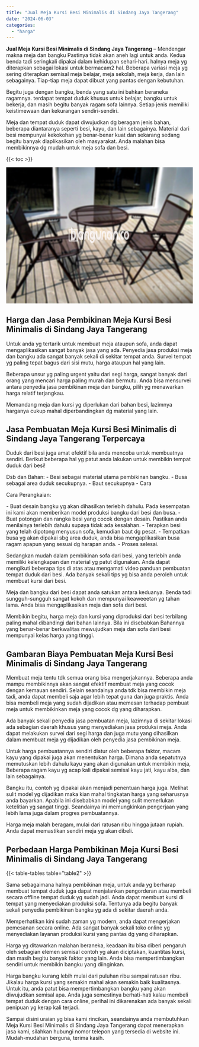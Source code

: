 ```yaml
---
title: "Jual Meja Kursi Besi Minimalis di Sindang Jaya Tangerang"
date: "2024-06-03"
categories: 
  - "harga"
---
```


**Jual Meja Kursi Besi Minimalis di Sindang Jaya Tangerang** – Mendengar makna meja dan bangku Pastinya tidak akan aneh lagi untuk anda. Kedua benda tadi seringkali dipakai dalam kehidupan sehari-hari. halnya meja yg diterapkan sebagai lokasi untuk bermacam2 hal. Beberapa variasi meja yg sering diterapkan semisal meja belajar, meja sekolah, meja kerja, dan lain sebagainya. Tiap-tiap meja dapat dibuat yang pantas dengan kebutuhan.

Begitu juga dengan bangku, benda yang satu ini bahkan beraneka ragamnya. terdapat tempat duduk khusus untuk belajar, bangku untuk bekerja, dan masih begitu banyak ragam sofa lainnya. Setiap jenis memiliki keistimewaan dan kekurangan sendiri-sendiri.

Meja dan tempat duduk dapat diwujudkan dg beragam jenis bahan, beberapa diantaranya seperti besi, kayu, dan lain sebagainya. Material dari besi mempunyai kekokohan yg benar-benar kuat dan sekarang sedang begitu banyak diaplikasikan oleh masyarakat. Anda malahan bisa membikinnya dg mudah untuk meja sofa dan besi.

{{< toc >}}

![Jual Meja Kursi Besi Minimalis di Sindang Jaya Tangerang](/images/jual-meja-besi-murah30.png)

## Harga dan Jasa Pembikinan Meja Kursi Besi Minimalis di Sindang Jaya Tangerang

Untuk anda yg tertarik untuk membuat meja ataupun sofa, anda dapat mengaplikasikan sangat banyak jasa yang ada. Penyedia jasa produksi meja dan bangku ada sangat banyak sekali di sekitar tempat anda. Survei tempat yg paling tepat bagus dari sisi mutu, harga ataupun hal yang lain.

Beberapa unsur yg paling urgent yaitu dari segi harga, sangat banyak dari orang yang mencari harga paling murah dan bermutu. Anda bisa mensurvei antara penyedia jasa pembikinan meja dan bangku, pilih yg menawarkan harga relatif terjangkau.

Memandang meja dan kursi yg diperlukan dari bahan besi, lazimnya harganya cukup mahal diperbandingkan dg material yang lain.

## Jasa Pembuatan Meja Kursi Besi Minimalis di Sindang Jaya Tangerang Terpercaya

Duduk dari besi juga amat efektif bila anda mencoba untuk membuatnya sendiri. Berikut beberapa hal yg patut anda lakukan untuk membikin tempat duduk dari besi!

Dsb dan Bahan: - Besi sebagai material utama pembikinan bangku. - Busa sebagai area duduk secukupnya. - Baut secukupnya - Cara

Cara Perangkaian:

\- Buat desain bangku yg akan dihasilkan terlebih dahulu. Pada kesempatan ini kami akan memberikan model produksi bangku dari besi dan busa. - Buat potongan dan rangka besi yang cocok dengan desain. Pastikan anda menilainya terlebih dahulu supaya tidak ada kesalahan. - Terapkan besi yang telah dipotong menyusun sofa, kemudian baut dg pesat. - Tempatkan busa yg akan dipakai sbg area duduk, anda bisa mengaplikasikan busa ragam apapun yang sesuai dg harapan anda. - Proses selesai.

Sedangkan mudah dalam pembikinan sofa dari besi, yang terlebih anda memiliki kelengkapan dan material yg patut digunakan. Anda dapat mengikuti beberapa tips di atas atau mengamati video panduan pembuatan tempat duduk dari besi. Ada banyak sekali tips yg bisa anda peroleh untuk membuat kursi dari besi.

Meja dan bangku dari besi dapat anda satukan antara keduanya. Benda tadi sungguh-sungguh sangat kokoh dan mempunyai keaweeetan yg tahan lama. Anda bisa mengaplikasikan meja dan sofa dari besi.

Membikin begitu, harga meja dan kursi yang diproduksi dari besi terbilang paling mahal dibandingi dari bahan lainnya. Bila ini disebabkan Bahannya yang benar-benar berkwalitas mewujudkan meja dan sofa dari besi mempunyai kelas harga yang tinggi.

## Gambaran Biaya Pembuatan Meja Kursi Besi Minimalis di Sindang Jaya Tangerang

Membuat meja tentu tdk semua orang bisa mengerjakannya. Beberapa anda mampu membikinnya akan sangat efektif membuat meja yang cocok dengan kemauan sendiri. Selain seandainya anda tdk bisa membikin meja tadi, anda dapat membeli saja agar lebih tepat guna dan juga praktis. Anda bisa membeli meja yang sudah dijadikan atau memesan terhadap pembuat meja untuk membikinkan meja yang cocok dg yang diharapkan.

Ada banyak sekali penyedia jasa pembuatan meja, lazimnya di sekitar lokasi ada sebagian daerah khusus yang menyediakan jasa produksi meja. Anda dapat melakukan survei dari segi harga dan juga mutu yang dihasilkan dalam membuat meja yg dijadikan oleh penyedia jasa pembikinan meja.

Untuk harga pembuatannya sendiri diatur oleh beberapa faktor, macam kayu yang dipakai juga akan menentukan harga. Dimana anda sepatutnya memutuskan lebih dahulu kayu yang akan digunakan untuk membikin meja, Beberapa ragam kayu yg acap kali dipakai semisal kayu jati, kayu alba, dan lain sebagainya.

Bangku itu, contoh yg dipakai akan menjadi penentuan harga juga. Melihat sulit model yg dijadikan maka kian mahal tingkatan harga yang seharusnya anda bayarkan. Apabila ini disebabkan model yang sulit memerlukan ketelitian yg sangat tinggi. Seandainya ini memungkinkan pengerjaan yang lebih lama juga dalam progres pembuatannya.

Harga meja malah beragam, mulai dari ratusan ribu hingga jutaan rupiah. Anda dapat memastikan sendiri meja yg akan dibeli.

## Perbedaan Harga Pembikinan Meja Kursi Besi Minimalis di Sindang Jaya Tangerang

{{< table-tables table="table2" >}}

Sama sebagaimana halnya pembikinan meja, untuk anda yg berharap membuat tempat duduk juga dapat menjalankan pengorderan atau membeli secara offline tempat duduk yg sudah jadi. Anda dapat membuat kursi di tempat yang menyediakan produksi sofa. Tentunya ada begitu banyak sekali penyedia pembikinan bangku yg ada di sekitar daerah anda.

Memperhatikan kini sudah zaman yg modern, anda dapat mengerjakan pemesanan secara online. Ada sangat banyak sekali toko online yg menyediakan layanan produksi kursi yang pantas dg yang diharapkan.

Harga yg ditawarkan malahan beraneka, keadaan itu bisa diberi pengaruh oleh sebagian elemen semisal contoh yg akan diciptakan, kuantitas kursi, dan masih begitu banyak faktor yang lain. Anda bisa mempertimbangkan sendiri untuk membikin bangku yang diinginkan.

Harga bangku kurang lebih mulai dari puluhan ribu sampai ratusan ribu. Jikalau harga kursi yang semakin mahal akan semakin baik kualitasnya. Untuk itu, anda patut bisa mempertimbangkan bangku yang akan diwujudkan semisal apa. Anda juga semestinya berhati-hati kalau membeli tempat duduk dengan cara online, perihal ini dikarenakan ada banyak sekali penipuan yg kerap kali terjadi.

Sampai disini uraian yg bisa kami rincikan, seandainya anda membutuhkan Meja Kursi Besi Minimalis di Sindang Jaya Tangerang dapat menerapkan jasa kami, silahkan hubungi nomor telepon yang tersedia di website ini. Mudah-mudahan berguna, terima kasih.
